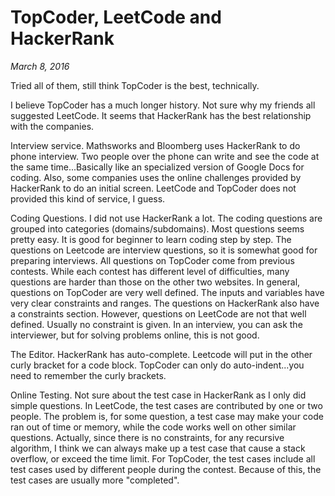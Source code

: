 # TopCoder, LeetCode and HackerRank

_March 8, 2016_

Tried all of them, still think TopCoder is the best, technically.

I believe TopCoder has a much longer history. 
Not sure why my friends all suggested LeetCode. 
It seems that HackerRank has the best relationship with the companies.

Interview service. Mathsworks and Bloomberg uses HackerRank to do phone interview. Two people over the phone can write and see the code at the same time...Basically like an specialized version of Google Docs for coding. Also, some companies uses the online challenges provided by HackerRank to do an initial screen. LeetCode and TopCoder does not provided this kind of service, I guess.

Coding Questions. I did not use HackerRank a lot. The coding questions are grouped into categories (domains/subdomains). Most questions seems pretty easy. It is good for beginner to learn coding step by step. The questions on Leetcode are interview questions, so it is somewhat good for preparing interviews. All questions on TopCoder come from previous contests. While each contest has different level of difficulties, many questions are harder than those on the other two websites. In general, questions on TopCoder are very well defined. The inputs and variables have very clear constraints and ranges. The questions on HackerRank also have a constraints section. However, questions on LeetCode are not that well defined. Usually no constraint is given. In an interview, you can ask the interviewer, but for solving problems online, this is not good.

The Editor. HackerRank has auto-complete. Leetcode will put in the other curly bracket for a code block. TopCoder can only do auto-indent...you need to remember the curly brackets.

Online Testing. Not sure about the test case in HackerRank as I only did simple questions. In LeetCode, the test cases are contributed by one or two people. The problem is, for some question, a test case may make your code ran out of time or memory, while the code works well on other similar questions. Actually, since there is no constraints, for any recursive algorithm, I think we can always make up a test case that cause a stack overflow, or exceed the time limit. For TopCoder, the test cases include all test cases used by different people during the contest. Because of this, the test cases are usually more "completed".